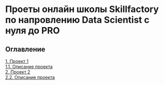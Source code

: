 # Проеты онлайн школы Skillfactory по напровлению Data Scientist с нуля до PRO

## Оглавление  
[1. Проект 1](https://github.com/FadKir/skillfactory/tree/master/Project-1)  
[    1.1. Описание проекта](https://github.com/FadKir/skillfactory/blob/master/Project-1/README.md)  
[2. Проект 2](Project-1/README.md)  
[    2.2. Описание проекта](Project-1/README.md)  
